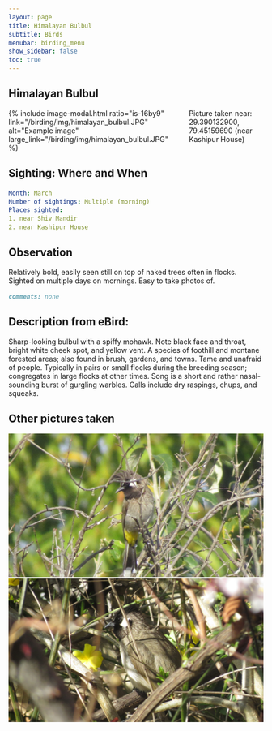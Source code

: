 ```yaml
---
layout: page
title: Himalayan Bulbul
subtitle: Birds
menubar: birding_menu
show_sidebar: false
toc: true
---
```


## Himalayan Bulbul

<div class="columns">
<div class="column is-6">
{% include image-modal.html ratio="is-16by9" link="/birding/img/himalayan_bulbul.JPG" alt="Example image" large_link="/birding/img/himalayan_bulbul.JPG" %}
</div>
<div class="column is-6">
Picture taken near: 29.390132900, 79.45159690 (near Kashipur House)
</div>
</div>

## Sighting: Where and When
```yaml
Month: March
Number of sightings: Multiple (morning)
Places sighted: 
1. near Shiv Mandir
2. near Kashipur House
```

## Observation
Relatively bold, easily seen still on top of naked trees often in flocks. Sighted on multiple days on mornings. Easy to take photos of.

```markdown
comments: none
```

## Description from eBird:
Sharp-looking bulbul with a spiffy mohawk. Note black face and throat, bright white cheek spot, and yellow vent. A species of foothill and montane forested areas; also found in brush, gardens, and towns. Tame and unafraid of people. Typically in pairs or small flocks during the breeding season; congregates in large flocks at other times. Song is a short and rather nasal-sounding burst of gurgling warbles. Calls include dry raspings, chups, and squeaks.


## Other pictures taken
![Himalayan Bulbul 1](/birding/img/himalayan_bulbul1.JPG)
![Himalayan Bulbul 2](/birding/img/himalayan_bulbul2.JPG)
